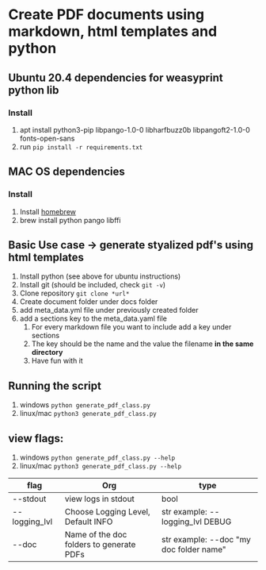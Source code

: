 # Create PDF documents using markdown, html templates and python

## Ubuntu 20.4 dependencies for weasyprint python lib
### Install
1. apt install python3-pip libpango-1.0-0 libharfbuzz0b libpangoft2-1.0-0 fonts-open-sans
1. run `pip install -r requirements.txt`

## MAC OS dependencies
### Install
1. Install [homebrew](https://brew.sh/ "Homebrew")
1. brew install python pango libffi
   
## Basic Use case -> generate styalized pdf's using html templates
1. Install python (see above for ubuntu instructions)
2. Install git (should be included, check `git -v`)
3. Clone repository `git clone *url*`
4. Create document folder under docs folder
5. add meta_data.yml file under previously created folder
6. add a sections key to the meta_data.yaml file
   1. For every markdown file you want to include add a key under sections
   2. The key should be the name and the value the filename **in the same directory**
   3. Have fun with it

## Running the script
1. windows `python generate_pdf_class.py`
2. linux/mac `python3 generate_pdf_class.py`

## view flags:
1. windows `python generate_pdf_class.py --help`
2. linux/mac `python3 generate_pdf_class.py --help`

| flag | Org | type |
| ------ | ----------- | ----- |
| --stdout   | view logs in stdout | bool |
| --logging_lvl  | Choose Logging Level, Default INFO | str example: --logging_lvl DEBUG |
| --doc | Name of the doc folders to generate PDFs | str example: --doc "my doc folder name"|
